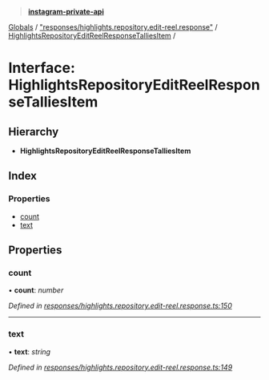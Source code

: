 > **[instagram-private-api](../README.md)**

[Globals](../README.md) / ["responses/highlights.repository.edit-reel.response"](../modules/_responses_highlights_repository_edit_reel_response_.md) / [HighlightsRepositoryEditReelResponseTalliesItem](_responses_highlights_repository_edit_reel_response_.highlightsrepositoryeditreelresponsetalliesitem.md) /

# Interface: HighlightsRepositoryEditReelResponseTalliesItem

## Hierarchy

* **HighlightsRepositoryEditReelResponseTalliesItem**

## Index

### Properties

* [count](_responses_highlights_repository_edit_reel_response_.highlightsrepositoryeditreelresponsetalliesitem.md#count)
* [text](_responses_highlights_repository_edit_reel_response_.highlightsrepositoryeditreelresponsetalliesitem.md#text)

## Properties

###  count

• **count**: *number*

*Defined in [responses/highlights.repository.edit-reel.response.ts:150](https://github.com/dilame/instagram-private-api/blob/e9c516c/src/responses/highlights.repository.edit-reel.response.ts#L150)*

___

###  text

• **text**: *string*

*Defined in [responses/highlights.repository.edit-reel.response.ts:149](https://github.com/dilame/instagram-private-api/blob/e9c516c/src/responses/highlights.repository.edit-reel.response.ts#L149)*